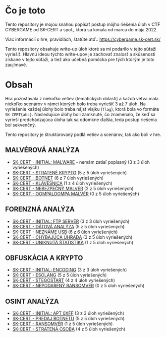 # Čo je toto

Tento repository je mojou snahou popísať postup môjho riešenia úloh v CTF CYBERGAME od SK-CERT a spol., ktorá sa konala od marca do mája 2022.

Viac informácií o hre, pravidlách, štatúte atď.: https://cybergame.sk-cert.sk/

Tento repository obsahuje write-up úloh ktoré sa mi podarilo v tejto súťaži vyriešiť. Hlavnú ideou týchto write-upov je zachovať znalosť a skúsenosti získane v tejto súťaži, a tiež ako učebná pomôcka pre tých ktorým je toto zaujímavé.

# Obsah

Hra pozostávala z niekoľko vetiev (tematických oblasti) a každá vetva mala niekoľko scenárov v rámci ktorých bolo treba vyriešiť 3 až 7 úloh. Na vyriešenie každej úlohy bolo treba nájsť vlajku (`flag`), ktorá bola vo formáte `SK-CERT{abc}`. Nasledujúce úlohy boli zamknuté, čo znamenalo, že keď sa vyrieši predchádzajúca úloha tak sa odomkne ďalšia, teda postup riešenia bol sekvenčný.

Tento repository je štruktúrovaný podlá vetiev a scenárov, tak ako boli v hre.

## MALVÉROVÁ ANALÝZA

* [SK-CERT - INITIAL: MALWARE](MALVÉROVÁ%20ANALÝZA/SK-CERT%20-%20INITIAL%20MALWARE/SK-CERT%20-%20INITIAL%20MALWARE.md) - nemám zatiaľ popísaný (3 z 3 úloh vyriešených)
* [SK-CERT - STRATENÉ KRYPTO](MALVÉROVÁ%20ANALÝZA/SK-CERT%20-%20STRATENÉ%20KRYPTO/SK-CERT%20-%20STRATENÉ%20KRYPTO.md) (5 z 5 úloh vyriešených)
* [SK-CERT - BOTNET](MALVÉROVÁ%20ANALÝZA/SK-CERT%20-%20BOTNET/SK-CERT%20-%20BOTNET.md) (6 z 7 úloh vyriešených)
* [SK-CERT - KLÁVESNICA](MALVÉROVÁ%20ANALÝZA/SK-CERT%20-%20KLÁVESNICA/SK-CERT%20-%20KLÁVESNICA.md) (1 z 4 úloh vyriešených)
* [SK-CERT - NEBEZPEČNÝ MALVÉR](MALVÉROVÁ%20ANALÝZA/SK-CERT%20-%20NEBEZPEČNÝ%20MALVÉR/SK-CERT%20-%20NEBEZPEČNÝ%20MALVÉR.md) (2 z 5 úloh vyriešených)
* [SK-CERT - OOMPALOOMPA MALVÉR](MALVÉROVÁ%20ANALÝZA/SK-CERT%20-%20OOMPALOOMPA%20MALVÉR/SK-CERT%20-%20OOMPALOOMPA%20MALVÉR.md) (0 z 5 úloh vyriešených)

## FORENZNÁ ANALÝZA

* [SK-CERT - INITIAL: FTP SERVER](FORENZNÁ%20ANALÝZA/SK-CERT%20-%20INITIAL%20FTP%20SERVER/SK-CERT%20-%20INITIAL%20FTP%20SERVER.md) (3 z 3 úloh vyriešených)
* [SK-CERT - DÁTOVÁ ANALÝZA](FORENZNÁ%20ANALÝZA/SK-CERT%20-%20DÁTOVÁ%20ANALÝZA/SK-CERT%20-%20DÁTOVÁ%20ANALÝZA.md) (5 z 5 úloh vyriešených)
* [SK-CERT - NEZNÁME USB](FORENZNÁ%20ANALÝZA/SK-CERT%20-%20NEZNÁME%20USB/SK-CERT%20-%20NEZNÁME%20USB.md) (6 z 6 úloh vyriešených)
* [SK-CERT - CHÝBAJÚCA ÚHRADA](FORENZNÁ%20ANALÝZA/SK-CERT%20-%20CHÝBAJÚCA%20ÚHRADA/SK-CERT%20-%20CHÝBAJÚCA%20ÚHRADA.md) (3 z 5 úloh vyriešených)
* [SK-CERT - UNIKNUTÁ ŠTATISTIKA](FORENZNÁ%20ANALÝZA/SK-CERT%20-%20UNIKNUTÁ%20ŠTATISTIKA/SK-CERT%20-%20UNIKNUTÁ%20ŠTATISTIKA.md) (1 z 5 úloh vyriešených)

## OBFUSKÁCIA A KRYPTO

* [SK-CERT - INITIAL: ENCODING](OBFUSKÁCIA%20A%20KRYPTO/SK-CERT%20-%20INITIAL%20ENCODING/SK-CERT%20-%20INITIAL%20ENCODING.md) (3 z 3 úloh vyriešených)
* [SK-CERT - ESOLANG](OBFUSKÁCIA%20A%20KRYPTO/SK-CERT%20-%20ESOLANG/SK-CERT%20-%20ESOLANG.md) (5 z 5 úloh vyriešených)
* [SK-CERT - STEGOSTART](OBFUSKÁCIA%20A%20KRYPTO/SK-CERT%20-%20STEGOSTART/SK-CERT%20-%20STEGOSTART.md) (4 z 4 úloh vyriešených)
* [SK-CERT - NEPODARENÝ RANSOMVÉR](OBFUSKÁCIA%20A%20KRYPTO/SK-CERT%20-%20NEPODARENÝ%20RANSOMVÉR/SK-CERT%20-%20NEPODARENÝ%20RANSOMVÉR.md) (0 z 5 úloh vyriešených)

## OSINT ANALÝZA

* [SK-CERT - INITIAL: APT 0XFF](OSINT%20ANALÝZA/SK-CERT%20-%20INITIAL%20APT%200XFF/SK-CERT%20-%20INITIAL%20APT%200XFF.md) (3 z 3 úloh vyriešených)
* [SK-CERT - PREDAJ BOTNETU](OSINT%20ANALÝZA/SK-CERT%20-%20PREDAJ%20BOTNETU/SK-CERT%20-%20PREDAJ%20BOTNETU.md) (5 z 5 úloh vyriešených)
* [SK-CERT - RANSOMVÉR](OSINT%20ANALÝZA/SK-CERT%20-%20RANSOMVÉR/SK-CERT%20-%20RANSOMVÉR.md) (1 z 5 úloh vyriešených)
* [SK-CERT - STRATENÁ OSOBA](OSINT%20ANALÝZA/SK-CERT%20-%20STRATENÁ%20OSOBA/SK-CERT%20-%20STRATENÁ%20OSOBA.md) (4 z 5 úloh vyriešených)


